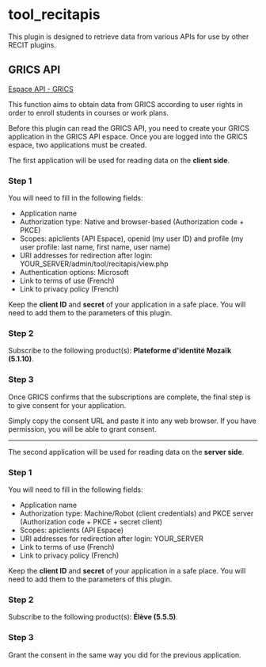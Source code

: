 # tool_recitapis

This plugin is designed to retrieve data from various APIs for use by other RECIT plugins.

## GRICS API
<a href='https://espaceapi.grics.ca/'>Espace API - GRICS</a>

This function aims to obtain data from GRICS according to user rights in order to enroll students in courses or work plans.

Before this plugin can read the GRICS API, you need to create your GRICS application in the GRICS API espace.
Once you are logged into the GRICS espace, two applications must be created.

The first application will be used for reading data on the <b>client side</b>.

### Step 1
You will need to fill in the following fields:
<ul>
	<li>Application name</li> 
    <li>Authorization type: Native and browser-based (Authorization code + PKCE)</li> 
    <li>Scopes: apiclients (API Espace), openid (my user ID) and profile (my user profile: last name, first name, user name)</li>
    <li>URI addresses for redirection after login: YOUR_SERVER/admin/tool/recitapis/view.php</li>
    <li>Authentication options: Microsoft</li>
    <li>Link to terms of use (French)</li>
    <li>Link to privacy policy (French)</li>
</ul>

Keep the <b>client ID</b> and <b>secret</b> of your application in a safe place.
You will need to add them to the parameters of this plugin.

### Step 2
Subscribe to the following product(s): <b>Plateforme d'identité Mozaïk (5.1.10)</b>.

### Step 3
Once GRICS confirms that the subscriptions are complete, the final step is to give consent for your application.

Simply copy the consent URL and paste it into any web browser. If you have permission, you will be able to grant consent.

<hr/>

The second application will be used for reading data on the <b>server side</b>.

### Step 1
You will need to fill in the following fields:
<ul>
	<li>Application name</li> 
    <li>Authorization type: Machine/Robot (client credentials) and PKCE server (Authorization code + PKCE + secret client)</li> 
    <li>Scopes: apiclients (API Espace)</li>
    <li>URI addresses for redirection after login: YOUR_SERVER</li>
    <li>Link to terms of use (French)</li>
    <li>Link to privacy policy (French)</li>
</ul>

Keep the <b>client ID</b> and <b>secret</b> of your application in a safe place.
You will need to add them to the parameters of this plugin.

### Step 2
Subscribe to the following product(s): <b>Élève (5.5.5)</b>.

### Step 3
Grant the consent in the same way you did for the previous application.